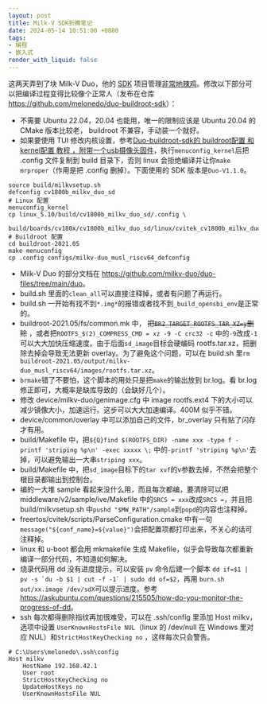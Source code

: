 ```yaml
---
layout: post
title: Milk-V SDK折腾笔记
date: 2024-05-14 10:51:00 +0800
tags: 
- 编程
- 嵌入式
render_with_liquid: false
---
```


这两天弄到了块 Milk-V Duo，他的 [SDK](https://github.com/milkv-duo/duo-buildroot-sdk) 项目管理[非常地辣鸡](https://www.cnx-software.com/2024/03/25/duo-s-risc-v-arm-sbc-features-sophgo-sg2000-soc-ethernet-wifi-6-and-bluetooth-5-connectivity/#comment-616604)。修改以下部分可以把编译过程变得比较像个正常人（发布在仓库 <https://github.com/melonedo/duo-buildroot-sdk>）：

- 不需要 Ubuntu 22.04，20.04 也能用，唯一的限制应该是 Ubuntu 20.04 的 CMake 版本比较老， buildroot 不兼容，手动装一个就好。
- 如果要使用 TUI 修改内核设置，参考[Duo-buildroot-sdk的 buildroot配置 和 kernel配置 教程 ，附带一个usb摄像头固件](https://community.milkv.io/t/duo-buildroot-sdk-buildroot-kernel-usb/270)，执行`menuconfig_kernel`后把 .config 文件复制到 build 目录下，否则 linux 会拒绝编译并让你`make mrproper`（作用是把 .config 删掉）。下面使用的 SDK 版本是`Duo-V1.1.0`。
```shell
source build/milkvsetup.sh
defconfig cv1800b_milkv_duo_sd
# Linux 配置
menuconfig_kernel
cp linux_5.10/build/cv1800b_milkv_duo_sd/.config \
   build/boards/cv180x/cv1800b_milkv_duo_sd/linux/cvitek_cv1800b_milkv_duo_sd_defconfig
# Buildroot 配置
cd buildroot-2021.05
make menuconfig
cp .config configs/milkv-duo_musl_riscv64_defconfig
```
- Milk-V Duo 的部分文档在 <https://github.com/milkv-duo/duo-files/tree/main/duo>。
- build.sh 里面的`clean_all`可以直接注释掉，或者有问题了再运行。
- build.sh 一开始有找不到`*.img*`的报错或者找不到`_build_opensbi_env`是正常的。
- buildroot-2021.05/fs/common.mk 中， ~~把`BR2_TARGET_ROOTFS_TAR_XZ=y`删除~~ ，或者把`ROOTFS_$(2)_COMPRESS_CMD = xz -9 -C crc32 -c`
中的`-9`改成`-1`可以大大加快压缩速度。由于后面`sd_image`目标会硬编码 rootfs.tar.xz，把删除去掉会导致无法更新 overlay。为了避免这个问题，可以在 build.sh 里`rm buildroot-2021.05/output/milkv-duo_musl_riscv64/images/rootfs.tar.xz`。
- `brmake`错了不要怕，这个脚本的用处只是把`make`的输出放到 br.log。看 br.log 修正即可，大概率是缺库导致的（会缺好几个）。
- 修改 device/milkv-duo/genimage.cfg 中 image rootfs.ext4 下的大小可以减少镜像大小，加速运行。这步可以大大加速编译。400M 似乎不错。
- device/common/overlay 中可以添加自己的文件，br_overlay 只有贴了闪存才有用。
- build/Makefile 中，把`${Q}find $(ROOTFS_DIR) -name xxx -type f -printf 'striping %p\n' -exec xxxxx \;`
中的`-printf 'striping %p\n'`去掉，可以避免输出一大串`striping xxx`。
- build/Makefile 中，把`sd_image`目标下的`tar xvf`的v参数去掉，不然会把整个根目录都输出到控制台。
- 编的一大堆 sample 看起来没什么用，而且每次都编，要清除可以把 middleware/v2/sample/ive/Makefile 中的`SRCS = xxx`改成`SRCS =`，并且把 build/milkvsetup.sh 中`pushd "$MW_PATH"/sample`到`popd`的内容也注释掉。
- freertos/cvitek/scripts/ParseConfiguration.cmake 中有一句`message("${conf_name}=${value}")`会把配置项都打印出来，不关心的话可注释掉。
- linux 和 u-boot 都会用 mkmakefile 生成 Makefile，似乎会导致每次都重新编译一部分代码，不知道如何解决。
- 烧录代码用 dd 没有进度提示，可以安装 `pv` 命令后建一个脚本 ```dd if=$1 | pv -s `du -b $1 | cut -f -1` | sudo dd of=$2```，再用 `burn.sh out/xx.image /dev/sdX`可以提示进度。参考 <https://askubuntu.com/questions/215505/how-do-you-monitor-the-progress-of-dd>。
- ssh 每次都得删除指纹再加很难受，可以在 .ssh/config 里添加 Host milkv，选项中设置 `UserKnownHostsFile NUL`（linux 的 /dev/null 在 Windows 里对应 NUL）和`StrictHostKeyChecking no` ，这样每次只会警告。
```
# C:\Users\melonedo\.ssh\config
Host milkv
    HostName 192.168.42.1
    User root
    StrictHostKeyChecking no
    UpdateHostKeys no
    UserKnownHostsFile NUL
```
